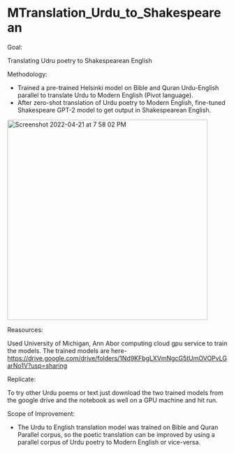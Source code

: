 # MTranslation_Urdu_to_Shakespearean

Goal:

Translating Udru poetry to Shakespearean English

Methodology:

- Trained a pre-trained Helsinki model on Bible and Quran Urdu-English parallel to translate Urdu to Modern English (Pivot language).
- After zero-shot translation of Urdu poetry to Modern English, fine-tuned Shakespeare GPT-2 model to get output in Shakespearean English.

<img width="458" alt="Screenshot 2022-04-21 at 7 58 02 PM" src="https://user-images.githubusercontent.com/5307694/189572190-3c5af5dd-446d-427b-9cbc-47ca1ae9b068.png">


Reasources:

Used University of Michigan, Ann Abor computing cloud gpu service to train the models. The trained models are here- https://drive.google.com/drive/folders/1Nd9KFbgLXVmNgcG5tUmOVOPvLGarNo1V?usp=sharing

Replicate:

To try other Urdu poems or text just download the two trained models from the google drive and the notebook as well on a GPU machine and hit run.

Scope of Improvement:
- The Urdu to English translation model was trained on Bible and Quran Parallel corpus, so the poetic translation can be improved by using 
a parallel corpus of Urdu poetry to Modern English or vice-versa.

